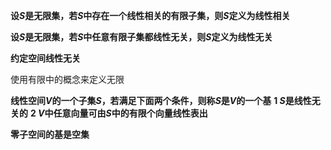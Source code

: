 **设$S$是无限集，若$S$中存在一个线性相关的有限子集，则$S$定义为线性相关**

**设$S$是无限集，若$S$中任意有限子集都线性无关，则$S$定义为线性无关**

**约定空间线性无关**

使用有限中的概念来定义无限

**线性空间$V$的一个子集$S$，若满足下面两个条件，则称$S$是$V$的一个基**
**1 $S$是线性无关的**
**2 $V$中任意向量可由$S$中的有限个向量线性表出**

**零子空间的基是空集**
